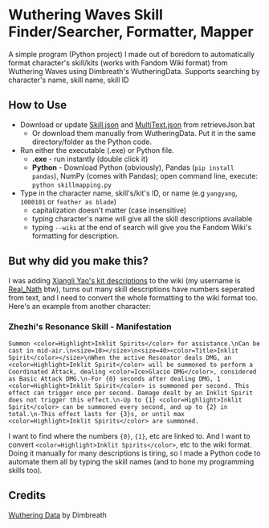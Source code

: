 # Wuthering Waves Skill Finder/Searcher, Formatter, Mapper
A simple program (Python project) I made out of boredom to automatically format character's skill/kits (works with Fandom Wiki format) from Wuthering Waves using Dimbreath's WutheringData.
Supports searching by character's name, skill name, skill ID

## How to Use
* Download or update [Skill.json](https://github.com/Dimbreath/WutheringData/blob/master/ConfigDB/Skill.json) and [MultiText.json](https://github.com/Dimbreath/WutheringData/blob/master/TextMap/en/MultiText.json) from retrieveJson.bat
  * Or download them manually from WutheringData. Put it in the same directory/folder as the Python code.
* Run either the executable (.exe) or Python file.
  * **.exe** - run instantly (double click it)
  * **Python** - Download Python (obviously), Pandas (`pip install pandas`), NumPy (comes with Pandas); open command line, execute: `python skillmapping.py`
* Type in the character name, skill's/kit's ID, or name (e.g `yangyang`, `1000101` or `feather as blade`)
  * capitalization doesn't matter (case insensitive)
  * typing character's name will give all the skill descriptions available
  * typing `--wiki` at the end of search will give you the Fandom Wiki's formatting for description.

## But why did you make this?
I was adding [Xiangli Yao's kit descriptions](https://wutheringwaves.fandom.com/wiki/Xiangli_Yao/Combat) to the wiki (my username is [Real_Nath](https://wutheringwaves.fandom.com/wiki/User:Real_Nath) btw), turns out many skill descriptions have numbers seperated from text, and I need to convert the whole formatting to the wiki format too. Here's an example from another character:
### Zhezhi's Resonance Skill - Manifestation
```
Summon <color=Highlight>Inklit Spirits</color> for assistance.\nCan be cast in mid-air.\n<size=10></size>\n<size=40><color=Title>Inklit Spirit</color></size>\nWhen the active Resonator deals DMG, an <color=Highlight>Inklit Spirit</color> will be summoned to perform a Coordinated Attack, dealing <color=Ice>Glacio DMG</color>, considered as Basic Attack DMG.\n-For {0} seconds after dealing DMG, 1 <color=Highlight>Inklit Spirit</color> is summoned per second. This effect can trigger once per second. Damage dealt by an Inklit Spirit does not trigger this effect.\n-Up to {1} <color=Highlight>Inklit Spirit</color> can be summoned every second, and up to {2} in total.\n-This effect lasts for {3}s, or until max <color=Highlight>Inklit Spirits</color> are summoned.
```
I want to find where the numbers `{0}`, `{1}`, etc are linked to. And I want to convert `<color=Highlight>Inklit Spirits</color>`, etc to the wiki format. Doing it manually for many descriptions is tiring, so I made a Python code to automate them all by typing the skill names (and to hone my programming skills too).

## Credits
[Wuthering Data](https://github.com/Dimbreath/WutheringData) by Dimbreath
